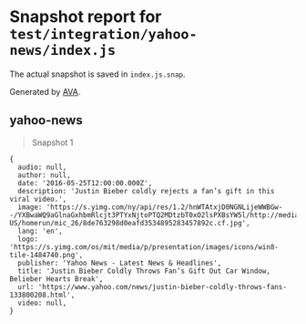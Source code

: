 # Snapshot report for `test/integration/yahoo-news/index.js`

The actual snapshot is saved in `index.js.snap`.

Generated by [AVA](https://avajs.dev).

## yahoo-news

> Snapshot 1

    {
      audio: null,
      author: null,
      date: '2016-05-25T12:00:00.000Z',
      description: 'Justin Bieber coldly rejects a fan’s gift in this viral video.',
      image: 'https://s.yimg.com/ny/api/res/1.2/hnWTAtxjD0NGNLijeWWBGw--/YXBwaWQ9aGlnaGxhbmRlcjt3PTYxNjtoPTQ2MDtzbT0xO2lsPXBsYW5l/http://media.zenfs.com/en-US/homerun/mic_26/8de763298d0eafd3534895283457892c.cf.jpg',
      lang: 'en',
      logo: 'https://s.yimg.com/os/mit/media/p/presentation/images/icons/win8-tile-1484740.png',
      publisher: 'Yahoo News - Latest News & Headlines',
      title: 'Justin Bieber Coldly Throws Fan’s Gift Out Car Window, Belieber Hearts Break',
      url: 'https://www.yahoo.com/news/justin-bieber-coldly-throws-fans-133800208.html',
      video: null,
    }
